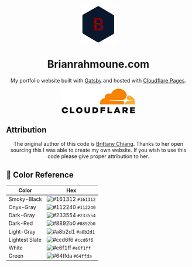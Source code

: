 <div align="center">
  <img alt="Logo" src="https://raw.githubusercontent.com/brianr10/brian-portfolio/main/src/images/logo.png" width="100" />
</div>
<h1 align="center">
  Brianrahmoune.com
</h1>
<p align="center">
  My portfolio website built with <a href="https://www.gatsbyjs.org/" target="_blank">Gatsby</a> and hosted with <a href="https://pages.cloudflare.com/" target="_blank">Cloudflare Pages</a>.
</p>
<p align="center">
  <a href="https://pages.cloudflare.com/" target="_blank">
    <img src="src/images/cf_logo.webp" alt="Cloudflare" width="200"/>
  </a>
</p>

## Attribution
<p align="center">
  The original author of this code is <a href="https://github.com/bchiang7/v4" target="blank"> Brittany Chiang</a>. Thanks to her open sourcing this I was able to create my own website. If you wish to use this code please give proper attribution to her.
</p>

## 🎨 Color Reference

| Color          | Hex                                                                |
| -------------- | ------------------------------------------------------------------ |
| Smoky-Black    | ![#161312](https://via.placeholder.com/10/0a192f?text=+) `#161312` |
| Onyx-Gray      | ![#112240](https://via.placeholder.com/10/0a192f?text=+) `#112240` |
| Dark-Gray      | ![#233554](https://via.placeholder.com/10/303C55?text=+) `#233554` |
| Dark-Red       | ![#8892b0](https://via.placeholder.com/10/8892b0?text=+) `#8892b0` |
| Light-Gray     | ![#a8b2d1](https://via.placeholder.com/10/a8b2d1?text=+) `#a8b2d1` |
| Lightest Slate | ![#ccd6f6](https://via.placeholder.com/10/ccd6f6?text=+) `#ccd6f6` |
| White          | ![#e6f1ff](https://via.placeholder.com/10/e6f1ff?text=+) `#e6f1ff` |
| Green          | ![#64ffda](https://via.placeholder.com/10/64ffda?text=+) `#64ffda` |